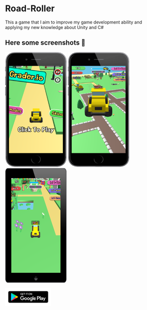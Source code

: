 # Road-Roller
This a game that I aim to improve my game development ability and applying my new knowledge about Unity and C#

## Here some screenshots 📱
<img src="Dozer/Dozer/Images/1.webp" width="200" height="375">  <img src="Dozer/Dozer/Images/2.webp" width="200" height="375">    <img src="Dozer/Dozer/Images/3.webp" width="200" height="375">

<a href="https://play.google.com/store/apps/details?id=com.AtlamGames.Grader.IO">
<img src="Dozer/Dozer/Images/PlayStoreLink.webp" width="150"></a>
